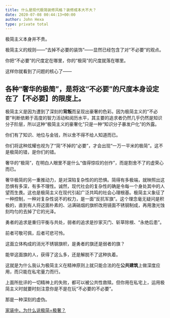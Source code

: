 ```yaml
---
title: 什么是现代极简装修风格？装修成本大不大？
date: 2020-07-08 00:44:13+00:00
author: John Hexa
type: private total
---
```

极简主义本身并不贵。

极简主义的规则——“去掉不必要的装饰”——显然已经包含了对“不必要”的观点。

你把“不必要”的尺度定在哪里，你的“极简”的尺度就落在哪里。

这样你就看到了问题的核心了——

**各种“奢华的极简”，是将这“不必要”的尺度本身设定在了【不必要】的限度上。**
-----------------------------------------

极简主义是因为遭到了深刻的**背叛**而呈现出豪奢的色彩。因为极简主义的“不必要”判断依赖于高度的智力活动和阅历水平，其主要的追求者仍然几乎仍然是知识分子阶层，所以这种“极简主义的豪奢化”只是一种“知识分子暴发户化”的外露。

你们有了知识、地位与金钱，所以舍不得不给人知道而已。

你们将这种炫耀也视为了“简”不掉的“必要”，才会出现“一万一平米的极简”。这不是极简的错，是你们的错。

奢华的“极简”，在明白人眼里不是什么“值得惊叹的创作”，而是割舍不了的虚荣心而已。

奢华极简的另一重推动力，是对深陷复杂性的的恐惧。简得有多极端，就映照出这恐惧有多深，有多不理性。诚然，现代社会的复杂性的确是令每一个身处其中的人望而生畏。这也是极简主义在现代引起广泛共鸣的社会心理根基。极简主义象征了一种控制，一种对复杂性说不的权力，是一面“反抗军旗”。这个理念毫无疑问是积极的，直到有人将这面朴素的、沾满硝烟的旗帜改用镜面不锈钢制成，再用激光蚀刻均匀的去掉了它的光泽。

勇者的追求是重归平衡与共处，弱者的追求是抄家灭门、斩草除根、“永绝后患”。

前者可敬可佩，后者可悲可怜。

这面立体构成的消光不锈钢旗帜，是勇者的旗还是弱者的旗？

能举这面旗的人，获得了这么多，还是解脱不了这种执着。

这就是为什么我认为极简主义在精神原则上就只能合法的在**公共建筑**上做深度应用，而只能在私宅量力而行。

上面所批评的一切精神上的失败，都可以被公共性救赎。但你用在私宅上，运用极简主义时就要时刻注意你是不是在玩“不必要的不必要”。

那是一种深刻的虚伪。

[家装中，为什么说极简=极奢？](https://www.zhihu.com/question/400503998/answer/1282094565)
